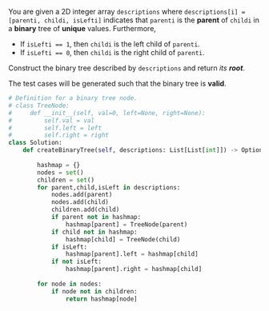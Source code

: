 
You are given a 2D integer array `descriptions` where `descriptions[i] = [parenti, childi, isLefti]` indicates that `parenti` is the **parent** of `childi` in a **binary** tree of **unique** values. Furthermore,

-   If `isLefti == 1`, then `childi` is the left child of `parenti`.
-   If `isLefti == 0`, then `childi` is the right child of `parenti`.

Construct the binary tree described by `descriptions` and return _its **root**_.

The test cases will be generated such that the binary tree is **valid**.

```python
# Definition for a binary tree node.
# class TreeNode:
#     def __init__(self, val=0, left=None, right=None):
#         self.val = val
#         self.left = left
#         self.right = right
class Solution:
    def createBinaryTree(self, descriptions: List[List[int]]) -> Optional[TreeNode]:
        
        hashmap = {}
        nodes = set()
        children = set()
        for parent,child,isLeft in descriptions:
            nodes.add(parent)
            nodes.add(child)
            children.add(child)
            if parent not in hashmap:
                hashmap[parent] = TreeNode(parent)
            if child not in hashmap:
                hashmap[child] = TreeNode(child)
            if isLeft:
                hashmap[parent].left = hashmap[child]
            if not isLeft:
                hashmap[parent].right = hashmap[child]
        
        for node in nodes:
            if node not in children:
                return hashmap[node]
```

